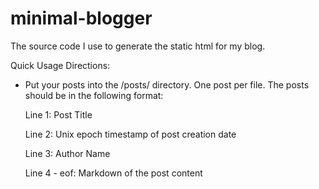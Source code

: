 minimal-blogger
===============

The source code I use to generate the static html for my blog.

Quick Usage Directions:

* Put your posts into the /posts/ directory. One post per file. The posts should be in the following format:
    
    Line 1: Post Title

    Line 2: Unix epoch timestamp of post creation date
    
    Line 3: Author Name
    
    Line 4 - eof: Markdown of the post content
